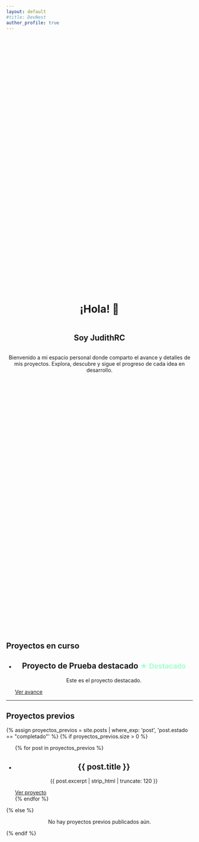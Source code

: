 ```yaml
---
layout: default
#title: DevNest
author_profile: true
---
```


<div class="container bienvenida" style="display:flex;flex-direction:column;align-items:center;justify-content:center;min-height:40vh;text-align:center;">
  <h1>¡Hola! 👋</h1>
  <h2>Soy JudithRC</h2>
  <p>Bienvenido a mi espacio personal donde comparto el avance y detalles de mis proyectos. Explora, descubre y sigue el progreso de cada idea en desarrollo.</p>
</div>

<section class="proyectos-curso">
  <h2 class="apartado-titulo">Proyectos en curso</h2>
  <ul class="proyectos-lista" style="justify-content:center;align-items:center;">
    <!-- Proyecto destacado en curso -->
    <li class="proyecto-item card-proyecto">
      <div class="card-contenido">
        <h2 style="text-align:center;">Proyecto de Prueba destacado <span style="color:#a1ffce;font-size:0.9em;">★ Destacado</span></h2>
        <p style="text-align:center;">Este es el proyecto destacado.</p>
        <a class="btn-proyecto" href="{{ site.baseurl }}/proyectos/proyecto-destacado/">Ver avance</a>
      </div>
    </li>
    <!-- Añade más proyectos en curso aquí -->
  </ul>
</section>
<hr class="divisor" />
<section class="proyectos-previos">
  <h2 class="apartado-titulo">Proyectos previos</h2>
  {% assign proyectos_previos = site.posts | where_exp: 'post', 'post.estado == "completado"' %}
  {% if proyectos_previos.size > 0 %}
    <ul class="proyectos-lista" style="justify-content:center;align-items:center;">
      {% for post in proyectos_previos %}
        <li class="proyecto-item card-proyecto">
          <div class="card-contenido">
            <h2 style="text-align:center;">{{ post.title }}</h2>
            <p style="text-align:center;">{{ post.excerpt | strip_html | truncate: 120 }}</p>
            <a class="btn-proyecto" href="{{ post.url | relative_url }}">Ver proyecto</a>
          </div>
        </li>
      {% endfor %}
    </ul>
  {% else %}
    <p style="text-align:center;">No hay proyectos previos publicados aún.</p>
  {% endif %}
</section>

